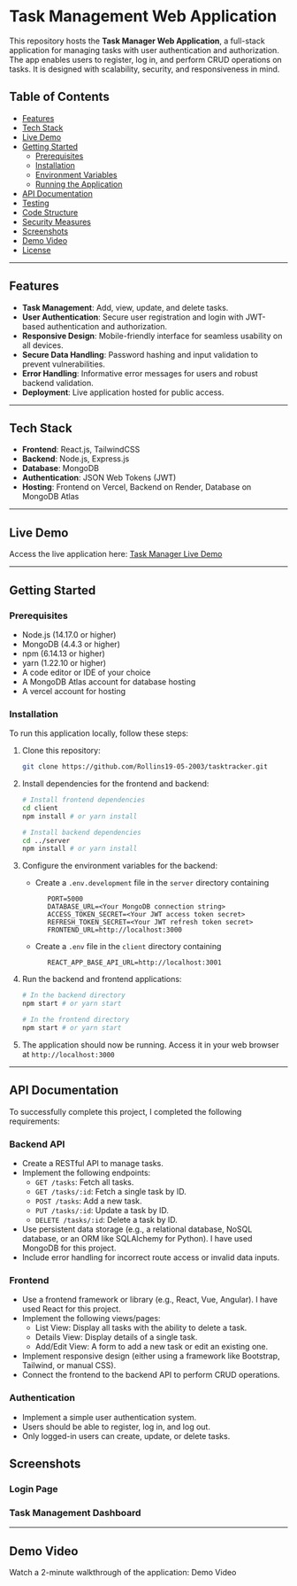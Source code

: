# Task Management Web Application

This repository hosts the **Task Manager Web Application**, a full-stack application for managing tasks with user authentication and authorization. The app enables users to register, log in, and perform CRUD operations on tasks. It is designed with scalability, security, and responsiveness in mind.

## Table of Contents
- [Features](#features)
- [Tech Stack](#tech-stack)
- [Live Demo](#live-demo)
- [Getting Started](#getting-started)
  - [Prerequisites](#prerequisites)
  - [Installation](#installation)
  - [Environment Variables](#environment-variables)
  - [Running the Application](#running-the-application)
- [API Documentation](#api-documentation)
- [Testing](#testing)
- [Code Structure](#code-structure)
- [Security Measures](#security-measures)
- [Screenshots](#screenshots)
- [Demo Video](#demo-video)
- [License](#license)

---

## Features

- **Task Management**: Add, view, update, and delete tasks.
- **User Authentication**: Secure user registration and login with JWT-based authentication and authorization.
- **Responsive Design**: Mobile-friendly interface for seamless usability on all devices.
- **Secure Data Handling**: Password hashing and input validation to prevent vulnerabilities.
- **Error Handling**: Informative error messages for users and robust backend validation.
- **Deployment**: Live application hosted for public access.

---

## Tech Stack

- **Frontend**: React.js, TailwindCSS
- **Backend**: Node.js, Express.js
- **Database**: MongoDB
- **Authentication**: JSON Web Tokens (JWT)
- **Hosting**: Frontend on Vercel, Backend on Render, Database on MongoDB Atlas

---
## Live Demo

Access the live application here: [Task Manager Live Demo](https://example.com)

---

## Getting Started

### Prerequisites
- Node.js (14.17.0 or higher)
- MongoDB (4.4.3 or higher)
- npm (6.14.13 or higher)
- yarn (1.22.10 or higher)
- A code editor or IDE of your choice
- A MongoDB Atlas account for database hosting
- A vercel account for hosting

### Installation
To run this application locally, follow these steps:

1. Clone this repository:

   ```bash
   git clone https://github.com/Rollins19-05-2003/tasktracker.git
   ```

2. Install dependencies for the frontend and backend:

   ```bash
   # Install frontend dependencies
   cd client
   npm install # or yarn install

   # Install backend dependencies
   cd ../server
   npm install # or yarn install
   ```

4. Configure the environment variables for the backend:
   - Create a `.env.development` file in the `server` directory containing
     ```
        PORT=5000
        DATABASE_URL=<Your MongoDB connection string>
        ACCESS_TOKEN_SECRET=<Your JWT access token secret>
        REFRESH_TOKEN_SECRET=<Your JWT refresh token secret>
        FRONTEND_URL=http://localhost:3000
     ```
   - Create a `.env` file in the `client` directory containing
     ```
        REACT_APP_BASE_API_URL=http://localhost:3001
     ```

5. Run the backend and frontend applications:

   ```bash
   # In the backend directory
   npm start # or yarn start

   # In the frontend directory
   npm start # or yarn start
   ```

7. The application should now be running. Access it in your web browser at `http://localhost:3000`

---
## API Documentation

To successfully complete this project, I completed the following requirements:

### Backend API

- Create a RESTful API to manage tasks.
- Implement the following endpoints:
  - `GET /tasks`: Fetch all tasks.
  - `GET /tasks/:id`: Fetch a single task by ID.
  - `POST /tasks`: Add a new task.
  - `PUT /tasks/:id`: Update a task by ID.
  - `DELETE /tasks/:id`: Delete a task by ID.
- Use persistent data storage (e.g., a relational database, NoSQL database, or an ORM like SQLAlchemy for Python). I have used MongoDB for this project.
- Include error handling for incorrect route access or invalid data inputs.

### Frontend

- Use a frontend framework or library (e.g., React, Vue, Angular). I have used React for this project.
- Implement the following views/pages:
  - List View: Display all tasks with the ability to delete a task.
  - Details View: Display details of a single task.
  - Add/Edit View: A form to add a new task or edit an existing one.
- Implement responsive design (either using a framework like Bootstrap, Tailwind, or manual CSS).
- Connect the frontend to the backend API to perform CRUD operations.

### Authentication

- Implement a simple user authentication system.
- Users should be able to register, log in, and log out.
- Only logged-in users can create, update, or delete tasks.

## Screenshots
### Login Page


### Task Management Dashboard

---

## Demo Video
Watch a 2-minute walkthrough of the application: Demo Video